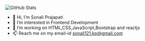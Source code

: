 ![GitHub Stats](https://github-readme-stats.vercel.app/api?username=sonali251997&show_icons=true&theme=radical)


- 👋 Hi, I’m Sonali Prajapati
- 👀 I’m interested in Frontend Development
- 🌱 I’m  working on HTML,CSS,JavaScript,Bootstrap and reactjs
- 📫 Reach me on my email-id sonali121.kp@gmail.com





<!---
sonali251997/sonali251997 is a ✨ special ✨ repository because its `README.md` (this file) appears on your GitHub profile.
You can click the Preview link to take a look at your changes.
--->
